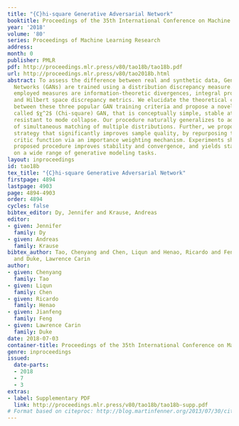 ```yaml
---
title: "{C}hi-square Generative Adversarial Network"
booktitle: Proceedings of the 35th International Conference on Machine Learning
year: '2018'
volume: '80'
series: Proceedings of Machine Learning Research
address: 
month: 0
publisher: PMLR
pdf: http://proceedings.mlr.press/v80/tao18b/tao18b.pdf
url: http://proceedings.mlr.press/v80/tao2018b.html
abstract: To assess the difference between real and synthetic data, Generative Adversarial
  Networks (GANs) are trained using a distribution discrepancy measure. Three widely
  employed measures are information-theoretic divergences, integral probability metrics,
  and Hilbert space discrepancy metrics. We elucidate the theoretical connections
  between these three popular GAN training criteria and propose a novel procedure,
  called $χ^2$ (Chi-square) GAN, that is conceptually simple, stable at training and
  resistant to mode collapse. Our procedure naturally generalizes to address the problem
  of simultaneous matching of multiple distributions. Further, we propose a resampling
  strategy that significantly improves sample quality, by repurposing the trained
  critic function via an importance weighting mechanism. Experiments show that the
  proposed procedure improves stability and convergence, and yields state-of-art results
  on a wide range of generative modeling tasks.
layout: inproceedings
id: tao18b
tex_title: "{C}hi-square Generative Adversarial Network"
firstpage: 4894
lastpage: 4903
page: 4894-4903
order: 4894
cycles: false
bibtex_editor: Dy, Jennifer and Krause, Andreas
editor:
- given: Jennifer
  family: Dy
- given: Andreas
  family: Krause
bibtex_author: Tao, Chenyang and Chen, Liqun and Henao, Ricardo and Feng, Jianfeng
  and Duke, Lawrence Carin
author:
- given: Chenyang
  family: Tao
- given: Liqun
  family: Chen
- given: Ricardo
  family: Henao
- given: Jianfeng
  family: Feng
- given: Lawrence Carin
  family: Duke
date: 2018-07-03
container-title: Proceedings of the 35th International Conference on Machine Learning
genre: inproceedings
issued:
  date-parts:
  - 2018
  - 7
  - 3
extras:
- label: Supplementary PDF
  link: http://proceedings.mlr.press/v80/tao18b/tao18b-supp.pdf
# Format based on citeproc: http://blog.martinfenner.org/2013/07/30/citeproc-yaml-for-bibliographies/
---
```

